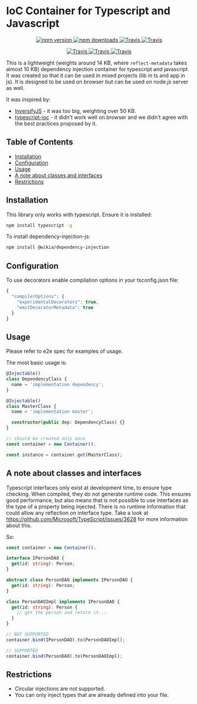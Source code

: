 # IoC Container for Typescript and Javascript

<p align="center">
    <a href="https://www.npmjs.com/package/@wikia/dependency-injection">
        <img src="https://img.shields.io/npm/v/@wikia/dependency-injection.svg" alt="npm version">
    </a>
    <a href="https://www.npmjs.com/package/@wikia/dependency-injection">
        <img src="https://img.shields.io/npm/dm/@wikia/dependency-injection.svg" alt="npm downloads">
    </a>
    <a href="https://github.com/prettier/prettier">
        <img alt="Travis" src="https://img.shields.io/badge/styled_with-prettier-ff69b4.svg">
    </a>
    <a href="https://github.com/semantic-release/semantic-release">
        <img alt="Travis" src="https://img.shields.io/badge/%20%20%F0%9F%93%A6%F0%9F%9A%80-semantic--release-e10079.svg">
    </a>
</p>

<p align="center">
    <a href="https://travis-ci.org/Wikia/dependency-injection-js">
        <img alt="Travis" src="https://travis-ci.org/Wikia/dependency-injection-js.svg?branch=master">
    </a>
    <a href="https://coveralls.io/github/Wikia/dependency-injection-js?branch=master">
        <img alt="Travis" src="https://coveralls.io/repos/github/Wikia/dependency-injection-js/badge.svg?branch=master">
    </a>
    <a href="https://snyk.io/test/github/Wikia/dependency-injection-js?targetFile=package.json">
        <img alt="Travis" src="https://snyk.io/test/github/Wikia/dependency-injection-js/badge.svg?targetFile=package.json">
    </a>
</p>

This is a lightweight (weights around 14 KB, where `reflect-metadata` takes almost 10 KB) dependency injection container for typescript and javascript.
It was created so that it can be used in mixed projects (lib in ts and app in js).
It is designed to be used on browser but can be used on node.js server as well.

It was inspired by:

- [InversifyJS](https://github.com/inversify/InversifyJS) - it was too big, weighting over 50 KB.
- [typescript-ioc](https://github.com/thiagobustamante/typescript-ioc) - it didn't work well on browser and we didn't agree with the best practices proposed by it.

## Table of Contents

- [Installation](#installation)
- [Configuration](#configuration)
- [Usage](#usage)
- [A note about classes and interfaces](#a-note-about-classes-and-interfaces)
- [Restrictions](#restrictions)

## Installation

This library only works with typescript. Ensure it is installed:

```bash
npm install typescript -g
```

To install dependency-injection-js:

```bash
npm install @wikia/dependency-injection
```

## Configuration

To use decorators enable compilation options in your tsconfig.json file:

```typescript
{
  "compilerOptions": {
    "experimentalDecorators": true,
    "emitDecoratorMetadata": true
  }
}
```

## Usage

Please refer to e2e spec for examples of usage.

The most basic usage is:

```typescript
@Injectable()
class DependencyClass {
  name = 'implementation dependency';
}

@Injectable()
class MasterClass {
  name = 'implementation master';

  constructor(public dep: DependencyClass) {}
}

// should be created only once
const container = new Container();

const instance = container.get(MasterClass);
```

## A note about classes and interfaces

Typescript interfaces only exist at development time, to ensure type checking. When compiled, they do not generate runtime code.
This ensures good performance, but also means that is not possible to use interfaces as the type of a property being injected.
There is no runtime information that could allow any reflection on interface type. Take a look at https://github.com/Microsoft/TypeScript/issues/3628 for more information about this.

So:

```typescript
const container = new Container();

interface IPersonDAO {
  get(id: string): Person;
}

abstract class PersonDAO implements IPersonDAO {
  get(id: string): Person;
}

class PersonDAOImpl implements IPersonDAO {
  get(id: string): Person {
    // get the person and return it...
  }
}

// NOT SUPPORTED
container.bind(IPersonDAO).to(PersonDAOImpl);

// SUPPORTED
container.bind(PersonDAO).to(PersonDAOImpl);
```

## Restrictions

- Circular injections are not supported.
- You can only inject types that are already defined into your file.
